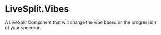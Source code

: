 # LiveSplit.Vibes
A LiveSplit Component that will change the vibe based on the progression of your speedrun. 
